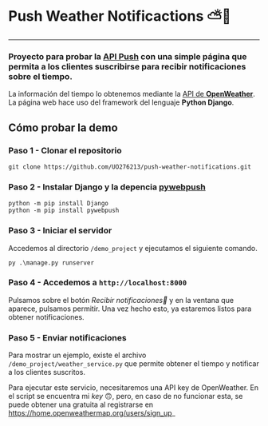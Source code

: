 # Push Weather Notificactions ⛅🔔
---
### Proyecto para probar la [__API Push__](https://developer.mozilla.org/es/docs/Web/API/Push_API) con una simple página que permita a los clientes suscribirse para recibir notificaciones sobre el tiempo.

La información del tiempo lo obtenemos mediante la [API de __OpenWeather__](https://openweathermap.org/api).
La página web hace uso del framework del lenguaje __Python Django__.

## Cómo probar la demo
### Paso 1 - Clonar el repositorio
```git clone https://github.com/UO276213/push-weather-notifications.git```
### Paso 2 - Instalar Django y la depencia [pywebpush](https://github.com/web-push-libs/pywebpush)
```
python -m pip install Django
python -m pip install pywebpush
```
### Paso 3 - Iniciar el servidor
Accedemos al directorio `/demo_project` y ejecutamos el siguiente comando.
```
py .\manage.py runserver
```
### Paso 4 - Accedemos a `http://localhost:8000`
Pulsamos sobre el botón _Recibir notificaciones🔔_ y en la ventana que aparece, pulsamos permitir. Una vez hecho esto, ya estaremos listos para obtener notificaciones.

### Paso 5 - Enviar notificaciones
Para mostrar un ejemplo, existe el archivo `/demo_project/weather_service.py` que permite obtener el tiempo y notificar a los clientes suscritos.

Para ejecutar este servicio, necesitaremos una API key de OpenWeather. En el script se encuentra mi _key_ 🙃, pero, en caso de no funcionar esta, se puede obtener una gratuita al registrarse en https://home.openweathermap.org/users/sign_up_